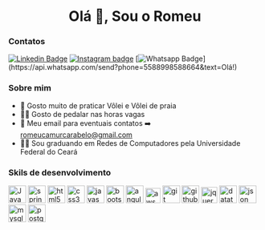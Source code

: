 <h1 align="center">Olá 👋, Sou o Romeu</h1>

### Contatos

[![Linkedin Badge](https://img.shields.io/badge/-LinkedIn-blue?style=flat-square&logo=Linkedin&logoColor=white&link=https://www.linkedin.com/in/romeu-camurca/)](https://www.linkedin.com/in/romeu-camurca/)
[![Instagram badge](https://img.shields.io/badge/-Instagram-dc5273?style=flat-square&logo=Instagram&logoColor=white&link=https://www.instagram.com/romeu_camurca/)](https://www.instagram.com/romeu_camurca/)
[![Whatsapp Badge](https://img.shields.io/badge/-Whatsapp-4CA143?style=flat-square&labelColor=4CA143&logo=whatsapp&logoColor=white&link=https://api.whatsapp.com/send?phone=5588998588664&text=Olá!)](https://api.whatsapp.com/send?phone=5588998588664&text=Olá!)


### Sobre mim

- :volleyball: Gosto muito de praticar Vôlei e Vôlei de praia
- :biking_man: Gosto de pedalar nas horas vagas
- :e-mail: Meu email para eventuais contatos :arrow_right: romeucamurcarabelo@gmail.com
- :man_student: Sou graduando em Redes de Computadores pela Universidade Federal do Ceará

### Skils de desenvolvimento

<p>
  <a><img src="https://images-github.s3.amazonaws.com/java.svg" display="inline-block" alt="Java" height="35"/></a>
  <a><img src="https://images-github.s3.amazonaws.com/spring.svg" alt="spring" height="35"/></a>
  <a><img src="https://images-github.s3.amazonaws.com/html5.png" display="inline-block" alt="html5" height="35"/></a>
  <a><img src="https://images-github.s3.amazonaws.com/css3.png" alt="css3" height="35"/></a>
  <a><img src="https://images-github.s3.amazonaws.com/javascript.svg" alt="javascript" height="35"/></a>
  <a><img src="https://images-github.s3.amazonaws.com/bootstrap-4.svg" alt="bootstrap-4" height="35"/></a>
  <a><img src="https://images-github.s3.amazonaws.com/angular.svg" alt="angular" height="35"/></a>
  <a><img src="https://images-github.s3.amazonaws.com/aws.svg" alt="aws" height="30"/></a>
  <a><img src="https://images-github.s3.amazonaws.com/git.svg" alt="git" height="35"/></a>
  <a><img src="https://images-github.s3.amazonaws.com/github.svg" alt="github" height="35"/></a>
  <a><img src="https://images-github.s3.amazonaws.com/jquery.svg" alt="jquery" height="32"/></a>
  <a><img src="https://images-github.s3.amazonaws.com/datatables.png" alt="datatables" height="35"/></a>
  <a><img src="https://images-github.s3.amazonaws.com/json.svg" alt="json" height="35"/></a>
  <a><img src="https://images-github.s3.amazonaws.com/mysql.svg" alt="mysql" height="35"/></a>
  <a><img src="https://images-github.s3.amazonaws.com/postgresql.svg" alt="postgresql" height="35"/></a>
</p>





